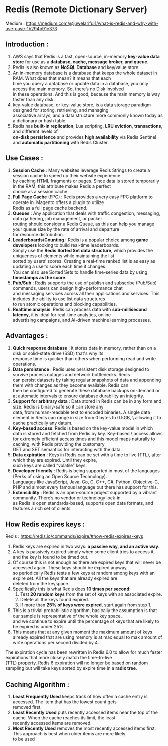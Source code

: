 # Redis (Remote Dictionary Server)

Medium : https://medium.com/@juwelariful1/what-is-redis-and-why-with-use-case-1b294b91e373

## Introduction : 
1. AWS says that Redis is a fast, open-source, in-memory **key-value data store** for use as a 
   **database, cache, message broker, and queue**. 
2. Redis is also known as **NoSQL Database** and key/value store.
3. An in-memory database is a database that keeps the whole dataset in RAM. What does that mean? It means that each \
   time you query a database or update data in a database, you only access the main memory. So, there’s no Disk involved \
   in these operations. And this is good, because the main memory is way faster than any disk.
4. key-value database, or key-value store, is a data storage paradigm designed for storing, retrieving, and managing \
   associative arrays, and a data structure more commonly known today as a dictionary or hash table.
5. Redis has **built-in replication**, Lua scripting, **LRU eviction**, **transactions**, and different levels of \
   **on-disk persistence** and provides **high availability** via Redis Sentinel and **automatic partitioning** with Redis Cluster.


## Use Cases : 
1. **Session Cache** : Many websites leverage Redis Strings to create a session cache to speed up their website experience \
   by caching HTML fragments or pages. Since data is stored temporarily in the RAM, this attribute makes Redis a perfect \
   choice as a session cache.
2. **Full Page Cache** (FPC) : Redis provides a very easy FPC platform to operate in. Magento offers a plugin to utilize \
   Redis as a full page cache backend. 
3. **Queues** : Any application that deals with traffic congestion, messaging, data gathering, job management, or packer \
   routing should consider a Redis Queue, as this can help you manage your queue size by the rate of arrival and departure \
   for resource distribution.
4. **Leaderboards/Counting** : Redis is a popular choice among **game developers** looking to build real-time leaderboards. \
   Simply use the **Redis Sorted Set data structure**, which provides the uniqueness of elements while maintaining the list \
   sorted by users’ scores. Creating a real-time ranked list is as easy as updating a user’s score each time it changes. \
   You can also use Sorted Sets to handle time-series data by using **timestamps as the score**.
5. **Pub/Sub** : Redis supports the use of publish and subscribe (Pub/Sub) commands, users can design high-performance chat \
   and messaging services across all their applications and services. This includes the ability to use list data structures \
   to run atomic operations and blocking capabilities.
6. **Realtime analysis**: Redis can process data with **sub-millisecond latency**, it is ideal for real-time analytics, online \
   advertising campaigns, and AI-driven machine learning processes.

## Advantages  : 
1. **Quick response database** : it stores data in memory, rather than on a disk or solid-state drive (SSD) that's why its \
   response time is quicker than others when performing read and write operations.
2. **Data persistence** : Redis uses persistent disk storage designed to survive process outages and network bottlenecks. Redis \
   can persist datasets by taking regular snapshots of data and appending them with changes as they become available. Redis can \
   then be configured to generate these database backups on-demand or at automatic intervals to ensure database durability an integrity.
3. **Support for arbitrary data** : Data stored in Redis can be in any form and size. Redis is binary-safe so it can store any \
   data, from human-readable text to encoded binaries. A single data element in Redis can range in size from 0 bytes to 0.5GB, \ 
   allowing it to cache practically any datum.
4. **Key-based access**: Redis is based on the key-value model in which data is stored and fetched from Redis by key. Key-based \ 
   access allows for extremely efficient access times and this model maps naturally to caching, with Redis providing the customary\
   GET and SET semantics for interacting with the data.
5. **Data expiration** : Keys in Redis can be set with a time to live (TTL), after which they are expired. Until they expire, \
   such keys are called “volatile” keys.
6. **Developer friendly** : Redis is being supported in most of the languages (Perks of using an Open Source Technology). \
   Languages like JavaScript, Java, Go, C, C++, C#, Python, Objective-C, PHP and almost every famous language out there has support for this.
7. **Extensibility** : Redis is an open-source project supported by a vibrant community. There’s no vendor or technology lock-in\
   as Redis is open standards-based, supports open data formats, and features a rich set of clients.


## How Redis expires keys :
Redis : https://redis.io/commands/expire/#how-redis-expires-keys

1. Redis keys are expired in two ways: **a passive way, and an active way**.
2. A key is passively expired simply when some client tries to access it, and the key is found to be timed out.
3. Of course this is not enough as there are expired keys that will never be accessed again. These keys should be expired anyway, \
   so periodically Redis tests a few keys at random among keys with an expire set. All the keys that are already expired are \
   deleted from the keyspace.
4. Specifically this is what Redis does **10 times per second**:
    1. Test **20 random keys** from the set of keys with an associated expire.
    2. Delete all the keys found expired.
    3. If more than **25% of keys were expired**, start again from step 1.
5. This is a trivial probabilistic algorithm, basically the assumption is that our sample is representative of the whole key space,\
   and we continue to expire until the percentage of keys that are likely to be expired is under 25%
6. This means that at any given moment the maximum amount of keys already expired that are using memory is at max equal to max 
   amount of write operations per second divided by 4.

The expiration cycle has been rewritten in Redis 6.0 to allow for much faster expirations that more closely match the time-to-live \
(TTL) property. Redis 6 expiration will no longer be based on random sampling but will take keys sorted by expire time in a **radix tree**.

## Caching Algorithm :
1. **Least Frequently Used** keeps track of how often a cache entry is accessed. The item that has the lowest count gets \
   removed first.
2. **Least Recently Used** puts recently accessed items near the top of the cache. When the cache reaches its limit, the least \
   recently accessed items are removed.
3. **Most Recently Used** removes the most recently accessed items first. This approach is best when older items are more likely \
   to be used
